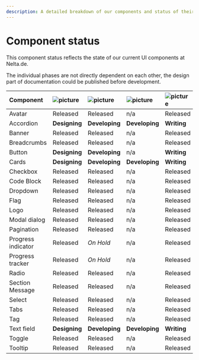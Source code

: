 ```yaml
---
description: A detailed breakdown of our components and status of theirs implementation.
---
```


# Component status

This component status reflects the state of our current UI components at Nelta.de.

The individual phases are not directly dependent on each other, the design part of documentation could be published before development.

| Component | ![picture](https://img.icons8.com/ios/30/11173D/adobe-xd.png) | ![picture](https://img.icons8.com/ios-filled/30/11173D/sass.png) | ![picture](https://img.icons8.com/ios/30/11173D/javascript.png) | ![picture](https://img.icons8.com/wired/30/11173D/new-document.png) |
| :--- | :--- | :--- | :--- | :--- |
| Avatar | Released | Released | n/a | Released |
| Accordion | **Designing** | **Developing** | **Developing** | **Writing** |
| Banner | Released | Released | n/a | Released |
| Breadcrumbs | Released | Released | n/a | Released |
| Button | **Designing** | **Developing** | n/a | **Writing** |
| Cards | **Designing** | **Developing** | **Developing** | **Writing** |
| Checkbox | Released | Released | n/a | Released |
| Code Block | Released | Released | n/a | Released |
| Dropdown | Released | Released | n/a | Released |
| Flag | Released | Released | n/a | Released |
| Logo | Released | Released | n/a | Released |
| Modal dialog | Released | Released | n/a | Released |
| Pagination | Released | Released | n/a | Released |
| Progress indicator | Released | _On Hold_ | n/a | Released |
| Progress tracker | Released | _On Hold_ | n/a | Released |
| Radio | Released | Released | n/a | Released |
| Section Message | Released | Released | n/a | Released |
| Select | Released | Released | n/a | Released |
| Tabs | Released | Released | n/a | Released |
| Tag | Released | Released | n/a | Released |
| Text field | **Designing** | **Developing** | **Developing** | **Writing** |
| Toggle | Released | Released | n/a | Released |
| Tooltip | Released | Released | n/a | Released |

